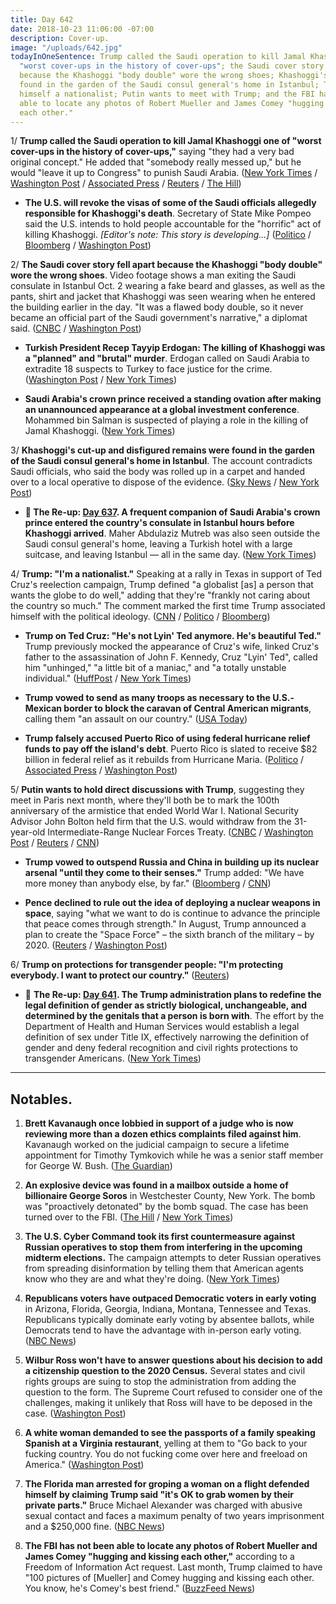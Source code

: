 ```yaml
---
title: Day 642
date: 2018-10-23 11:06:00 -07:00
description: Cover-up.
image: "/uploads/642.jpg"
todayInOneSentence: Trump called the Saudi operation to kill Jamal Khashoggi one of
  "worst cover-ups in the history of cover-ups"; the Saudi cover story fell apart
  because the Khashoggi "body double" wore the wrong shoes; Khashoggi's remains were
  found in the garden of the Saudi consul general's home in Istanbul; Trump declared
  himself a nationalist; Putin wants to meet with Trump; and the FBI has not been
  able to locate any photos of Robert Mueller and James Comey "hugging and kissing
  each other."
---
```


1/ **Trump called the Saudi operation to kill Jamal Khashoggi one of "worst cover-ups in the history of cover-ups,"** saying "they had a very bad original concept." He added that "somebody really messed up," but he would "leave it up to Congress" to punish Saudi Arabia. ([New York Times](https://www.nytimes.com/2018/10/23/us/politics/khashoggi-cover-up-trump.html) / [Washington Post](https://www.washingtonpost.com/politics/trump-says-khashoggi-killing-worse-cover-up-ever-but-up-to-congress-to-act/2018/10/23/bdcfadae-d6ff-11e8-9559-712cbf726d1c_story.html) / [Associated Press](https://apnews.com/9c79116125c740d084eaf3576d8958a8) / [Reuters](https://www.reuters.com/article/us-saudi-khashoggi-turkey/trump-says-saudis-staged-worst-cover-up-ever-on-khashoggi-idUSKCN1MX1EA) / [The Hill](https://thehill.com/homenews/administration/412808-trump-calls-killing-at-saudi-consulate-worst-cover-up-ever))

* **The U.S. will revoke the visas of some of the Saudi officials allegedly responsible for Khashoggi's death**. Secretary of State Mike Pompeo said the U.S. intends to hold people accountable for the "horrific" act of killing  Khashoggi. *\[Editor's note: This story is developing...\]* ([Politico](https://www.politico.com/story/2018/10/23/pompeo-says-us-to-revoke-visas-of-saudi-officials-linked-to-khashoggi-death-934512) / [Bloomberg](https://www.bloomberg.com/news/articles/2018-10-23/u-s-may-revoke-visas-over-khashoggi-pompeo-says) / [Washington Post](https://www.washingtonpost.com/world/turkeys-president-to-deliver-speech-expected-to-describe-how-khashoggi-was-killed/2018/10/22/4098c300-d60c-11e8-8384-bcc5492fef49_story.html))

2/ **The Saudi cover story fell apart because the Khashoggi "body double" wore the wrong shoes**. Video footage shows a man exiting the Saudi consulate in Istanbul Oct. 2 wearing a fake beard and glasses, as well as the pants, shirt and jacket that Khashoggi was seen wearing when he entered the building earlier in the day. "It was a flawed body double, so it never became an official part of the Saudi government's narrative," a diplomat said. ([CNBC](https://www.cnbc.com/2018/10/22/saudi-coverup-scrapped-cause-khashoggi-body-double-wore-wrong-shoes.html) / [Washington Post](https://www.washingtonpost.com/world/middle_east/saudi-consulate-employees-talking-to-turkish-prosecutors-in-khashoggi-inquiry/2018/10/22/ba5980da-d3d2-11e8-a4db-184311d27129_story.html))

* **Turkish President Recep Tayyip Erdogan: The killing of Khashoggi was a "planned" and "brutal" murder**. Erdogan called on Saudi Arabia to extradite 18 suspects to Turkey to face justice for the crime. ([Washington Post](https://www.washingtonpost.com/world/turkeys-president-to-deliver-speech-expected-to-describe-how-khashoggi-was-killed/2018/10/22/4098c300-d60c-11e8-8384-bcc5492fef49_story.html) / [New York Times](https://www.nytimes.com/2018/10/23/world/europe/turkey-saudi-arabia-erdogan.html))

* **Saudi Arabia's crown prince received a standing ovation after making an unannounced appearance at a global investment conference**. Mohammed bin Salman is suspected of playing a role in the killing of Jamal Khashoggi. ([New York Times](https://www.nytimes.com/2018/10/23/business/saudi-conference-khashoggi-killing.html))

3/ **Khashoggi's cut-up and disfigured remains were found in the garden of the Saudi consul general's home in Istanbul**. The account contradicts Saudi officials, who said the body was rolled up in a carpet and handed over to a local operative to dispose of the evidence. ([Sky News](https://news.sky.com/story/sky-sources-jamal-khashoggis-body-parts-found-11533202) / [New York Post](https://nypost.com/2018/10/23/khashoggis-body-parts-reportedly-found-in-saudi-consul-generals-garden/))

* **📌 The Re-up: [Day 637](https://whatthefuckjusthappenedtoday.com/2018/10/18/day-637/#a-frequent-companion-of-saudi-arabia). A frequent companion of Saudi Arabia's crown prince entered the country's consulate in Istanbul hours before Khashoggi arrived**. Maher Abdulaziz Mutreb was also seen outside the Saudi consul general's home, leaving a Turkish hotel with a large suitcase, and leaving Istanbul — all in the same day. ([New York Times](https://www.nytimes.com/2018/10/18/world/middleeast/jamal-khashoggi-mohammed-bin-salman-turkey-saudi-arabia.html))

4/ **Trump: "I'm a nationalist."** Speaking at a rally in Texas in support of Ted Cruz's reelection campaign, Trump defined "a globalist \[as\] a person that wants the globe to do well," adding that they're "frankly not caring about the country so much." The comment marked the first time Trump associated himself with the political ideology. ([CNN](https://www.cnn.com/2018/10/22/politics/ted-cruz-election-2018-president-trump-campaign-rival-opponent/index.html) / [Politico](https://www.politico.com/story/2018/10/22/trump-nationalist-926745) / [Bloomberg](https://www.bloomberg.com/news/articles/2018-10-23/trump-says-i-m-a-nationalist-in-appeal-to-texas-republicans))

* **Trump on Ted Cruz: "He's not Lyin' Ted anymore. He's beautiful Ted."** Trump previously mocked the appearance of Cruz's wife, linked Cruz's father to the assassination of John F. Kennedy, Cruz "Lyin' Ted", called him "unhinged," "a little bit of a maniac," and "a totally unstable individual." ([HuffPost](https://www.huffingtonpost.com/entry/donald-trump-ted-cruz-texas-rally_us_5bce1dcee4b0d38b587b1534) / [New York Times](https://www.nytimes.com/2018/10/22/us/politics/trump-immigrant-caravan-migrants.html))

* **Trump vowed to send as many troops as necessary to the U.S.-Mexican border to block the caravan of Central American migrants**, calling them "an assault on our country." ([USA Today](https://www.usatoday.com/story/news/politics/2018/10/22/trump-halt-migrant-caravan-many-troops-necessary/1731717002/))

* **Trump falsely accused Puerto Rico of using federal hurricane relief funds to pay off the island's debt**. Puerto Rico is slated to receive $82 billion in federal relief as it rebuilds from Hurricane Maria. ([Politico](https://www.politico.com/story/2018/10/23/trump-puerto-rico-debt-932520) / [Associated Press](https://apnews.com/e98583e243f54807a268822845455dfc) / [Washington Post](https://www.washingtonpost.com/politics/trump-falsely-accuses-puerto-rico-leaders-of-trying-to-use-hurricane-relief-to-pay-off-debts/2018/10/23/a58ca480-d6e7-11e8-83a2-d1c3da28d6b6_story.html))

5/ **Putin wants to hold direct discussions with Trump**, suggesting they meet in Paris next month, where they'll both be to mark the 100th anniversary of the armistice that ended World War I. National Security Advisor John Bolton held firm that the U.S. would withdraw from the 31-year-old Intermediate-Range Nuclear Forces Treaty. ([CNBC](https://www.cnbc.com/2018/10/23/trump-could-meet-russias-putin-in-paris-in-november.html) / [Washington Post](https://www.washingtonpost.com/world/europe/bolton-faces-moscows-dismay-amid-us-pledges-to-withdraw-from-nuclear-pact/2018/10/23/b2f9f718-d63c-11e8-8384-bcc5492fef49_story.html) / [Reuters](https://www.reuters.com/article/us-usa-nuclear-bolton-paris/bolton-says-he-raised-election-meddling-with-russias-putin-idUSKCN1MX2KH) / [CNN](https://www.cnn.com/2018/10/23/politics/russia-us-bolton-intl/index.html))

* **Trump vowed to outspend Russia and China in building up its nuclear arsenal "until they come to their senses."** Trump added: "We have more money than anybody else, by far." ([Bloomberg](https://www.bloomberg.com/news/articles/2018-10-23/trump-vows-to-outspend-russia-china-on-nuclear-arsenal-buildup) / [CNN](https://www.cnn.com/2018/10/22/politics/donald-trump-russia-china-inf/index.html))

* **Pence declined to rule out the idea of deploying a nuclear weapons in space**, saying "what we want to do is continue to advance the principle that peace comes through strength." In August, Trump announced a plan to create the "Space Force" – the sixth branch of the military – by 2020. ([Reuters](https://www.reuters.com/article/us-usa-military-space/white-house-to-press-forward-with-trumps-space-command-idUSKCN1MX21L) / [Washington Post](https://www.washingtonpost.com/politics/pence-leaves-open-the-possibility-of-nuclear-weapons-in-space-peace-comes-through-strength/2018/10/23/801a732a-d6d9-11e8-83a2-d1c3da28d6b6_story.html))

6/ **Trump on protections for transgender people: "I'm protecting everybody. I want to protect our country."** ([Reuters](https://www.reuters.com/article/us-usa-lgbt/trump-says-transgender-policy-seeks-to-protect-the-country-idUSKCN1MW2XE))

* 📌 **The Re-up: [Day 641](https://whatthefuckjusthappenedtoday.com/2018/10/22/day-641/#4-the-trump-administration-plans-to). The Trump administration plans to redefine the legal definition of gender as strictly biological, unchangeable, and determined by the genitals that a person is born with**. The effort by the Department of Health and Human Services would establish a legal definition of sex under Title IX, effectively narrowing the definition of gender and deny federal recognition and civil rights protections to transgender Americans. ([New York Times](https://www.nytimes.com/2018/10/21/us/politics/transgender-trump-administration-sex-definition.html))

---

## Notables.

1. **Brett Kavanaugh once lobbied in support of a judge who is now reviewing more than a dozen ethics complaints filed against him**. Kavanaugh worked on the judicial campaign to secure a lifetime appointment for Timothy Tymkovich while he was a senior staff member for George W. Bush. ([The Guardian](https://www.theguardian.com/us-news/2018/oct/22/brett-kavanaugh-supreme-court-tim-tymkovich-ethics-complaints))

2. **An explosive device was found in a mailbox outside a home of billionaire George Soros** in Westchester County, New York. The bomb was "proactively detonated" by the bomb squad. The case has been turned over to the FBI. ([The Hill](https://thehill.com/blogs/blog-briefing-room/412674-explosive-device-found-at-george-soross-home) / [New York Times](https://www.nytimes.com/2018/10/22/nyregion/george-soros-explosive-device.html))

3. **The U.S. Cyber Command took its first countermeasure against Russian operatives to stop them from interfering in the upcoming midterm elections.** The campaign attempts to deter Russian operatives from spreading disinformation by telling them that American agents know who they are and what they're doing. ([New York Times](https://www.nytimes.com/2018/10/23/us/politics/russian-hacking-usa-cyber-command.html))

4. **Republicans voters have outpaced Democratic voters in early voting** in Arizona, Florida, Georgia, Indiana, Montana, Tennessee and Texas. Republicans typically dominate early voting by absentee ballots, while Democrats tend to have the advantage with in-person early voting. ([NBC News](https://www.nbcnews.com/politics/politics-news/republicans-outpacing-democrats-early-voting-key-states-nbc-news-finds-n922881))

5. **Wilbur Ross won't have to answer questions about his decision to add a citizenship question to the 2020 Census.** Several states and civil rights groups are suing to stop the administration from adding the question to the form. The Supreme Court refused to consider one of the challenges, making it unlikely that Ross will have to be deposed in the case. ([Washington Post](https://www.washingtonpost.com/politics/courts_law/supreme-court-shields-commerce-secretary-wilbur-ross-from-answering-questions-on-census/2018/10/22/33dfa890-ce5f-11e8-a3e6-44daa3d35ede_story.html?utm_term=.5b26d59ed718))

6. **A white woman demanded to see the passports of a family speaking Spanish at a Virginia restaurant**, yelling at them to "Go back to your fucking country. You do not fucking come over here and freeload on America." ([Washington Post](https://www.washingtonpost.com/dc-md-va/2018/10/23/go-back-your-country-woman-yells-obscenities-family-speaking-spanish-virginia-restaurant/))

7. **The Florida man arrested for groping a woman on a flight defended himself by claiming Trump said "it's OK to grab women by their private parts."** Bruce Michael Alexander was charged with abusive sexual contact and faces a maximum penalty of two years imprisonment and a $250,000 fine. ([NBC News](https://www.nbcnews.com/news/us-news/passenger-arrested-groping-woman-southwest-flight-says-president-trump-said-n923231))

8. **The FBI has not been able to locate any photos of Robert Mueller and James Comey "hugging and kissing each other,"** according to a Freedom of Information Act request. Last month, Trump claimed to have "100 pictures of \[Mueller\] and Comey hugging and kissing each other. You know, he's Comey's best friend." ([BuzzFeed News](https://www.buzzfeed.com/salvadorhernandez/fbi-james-comey-robert-mueller-hugging-kissing-donald-trump))
